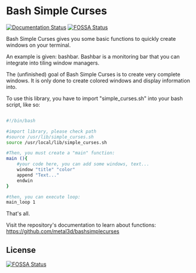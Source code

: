 # Bash Simple Curses

[![Documentation Status](https://readthedocs.org/projects/bashsimplecurses/badge/?version=latest)](https://readthedocs.org/projects/bashsimplecurses/?badge=latest)
[![FOSSA Status](https://app.fossa.io/api/projects/git%2Bgithub.com%2Fmetal3d%2Fbashsimplecurses.svg?type=shield)](https://app.fossa.io/projects/git%2Bgithub.com%2Fmetal3d%2Fbashsimplecurses?ref=badge_shield)
                

Bash Simple Curses gives you some basic functions to quickly create windows on your terminal.

An example is given: bashbar. Bashbar is a monitoring bar that you can integrate into tiling window managers.

The (unfinished) goal of Bash Simple Curses is to create very complete windows. It is only done to create colored windows and display information into.

To use this library, you have to import "simple_curses.sh" into your bash script, like so:

```bash

#!/bin/bash

#import library, please check path
#source /usr/lib/simple_curses.sh
source /usr/local/lib/simple_curses.sh

#Then, you must create a "main" function:
main (){
    #your code here, you can add some windows, text...
    window "title" "color"
    append "Text..."
    endwin
}

#then, you can execute loop:
main_loop 1
```

That's all.

Visit the repository's documentation to learn about functions: 
https://github.com/metal3d/bashsimplecurses



## License
[![FOSSA Status](https://app.fossa.io/api/projects/git%2Bgithub.com%2Fmetal3d%2Fbashsimplecurses.svg?type=large)](https://app.fossa.io/projects/git%2Bgithub.com%2Fmetal3d%2Fbashsimplecurses?ref=badge_large)
